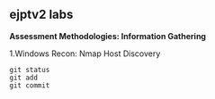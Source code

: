 ##  ejptv2 labs
**Assessment Methodologies: Information Gathering**

1.Windows Recon: Nmap Host Discovery
```
git status
git add
git commit
```


